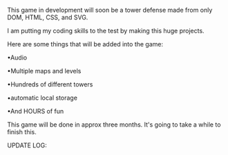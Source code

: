 This game in development will soon be a tower defense made from only DOM, HTML, CSS, and SVG.



I am putting my coding skills to the test by making this huge projects.



Here are some things that will be added into the game:



•Audio

•Multiple maps and levels

•Hundreds of different towers

•automatic local storage

•And HOURS of fun




This game will be done in approx three months.  It's going to take a while to finish this.

UPDATE LOG:

